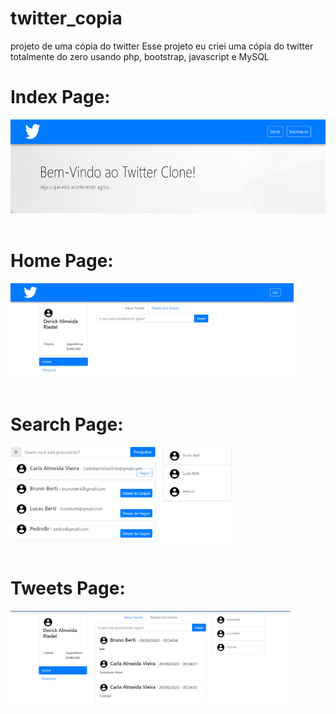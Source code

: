 # twitter_copia
projeto de uma cópia do twitter
Esse projeto eu criei uma cópia do twitter totalmente do zero usando php, bootstrap, javascript e MySQL

# Index Page:
<img src="images/Screenshot_185.png" height="150px">

<br/>
<br/>

# Home Page:
<img src="images/Screenshot_194.png" height="150px">

<br/>
<br/>

# Search Page:
<img src="images/Screenshot_195.png" height="150px">

<br/>
<br/>

# Tweets Page:
<img src="images/Screenshot_196.png" height="150px">
